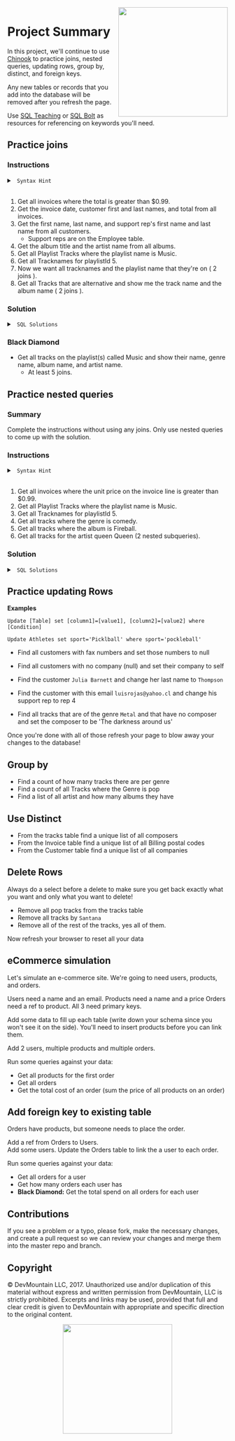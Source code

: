 <img src="https://devmounta.in/img/logowhiteblue.png" width="250" align="right">

# Project Summary

In this project, we'll continue to use <a href="http://jxs.me/chinook-web/">Chinook</a> to practice joins, nested queries, updating rows, group by, distinct, and foreign keys.

Any new tables or records that you add into the database will be removed after you refresh the page.

Use <a href="www.sqlteaching.com">SQL Teaching</a> or <a href="www.sqlbolt.com">SQL Bolt</a> as resources for referencing on keywords you'll need.

## Practice joins

### Instructions

<details>

<summary> <code> Syntax Hint </code> </summary>

```sql
SELECT [Column names] 
FROM [Table] [abbv]
JOIN [Table2] [abbv2] ON abbv.prop = abbv2.prop WHERE [Conditions];

SELECT a.Name, b.Name FROM SomeTable a JOIN AnotherTable b ON a.someid = b.someid;
SELECT a.Name, b.Name FROM SomeTable a JOIN AnotherTable b ON a.someid = b.someid WHERE b.email = 'e@mail.com';
```

</details>

<br />

1. Get all invoices where the total is greater than $0.99.
2. Get the invoice date, customer first and last names, and total from all invoices.
3. Get the first name, last name, and support rep's first name and last name from all customers. 
    * Support reps are on the Employee table.
4. Get the album title and the artist name from all albums.
5. Get all Playlist Tracks where the playlist name is Music.
6. Get all Tracknames for playlistId 5.
7. Now we want all tracknames and the playlist name that they're on ( 2 joins ).
8. Get all Tracks that are alternative and show me the track name and the album name ( 2 joins ).

### Solution

<details>

<summary> <code> SQL Solutions </code> </summary>

<details>

<summary> <code> #1 </code> </summary>

```sql
SELECT *
FROM Invoice i
JOIN InvoiceLine il ON il.UnitPrice > 0.99;
```

</details>

<details>

<summary> <code> #2 </code> </summary>

```sql
SELECT i.InvoiceDate, c.firstName, c.lastName, i.Total
FROM Invoice i
JOIN Customer c ON i.CustomerId = c.CustomerId;
```

</details>

<details>

<summary> <code> #3 </code> </summary>

```sql
SELECT c.FirstName, c.LastName, e.FirstName, e.LastName
FROM Customer c
JOIN Employee e ON c.SupportRepId = e.EmployeeId;
```

</details>

<details>

<summary> <code> #4 </code> </summary>

```sql
SELECT al.Title, ar.Name
FROM Album al
JOIN Artist ar ON al.ArtistId = ar.ArtistId;
```

</details>

<details>

<summary> <code> #5 </code> </summary>

```sql
SELECT pt.TrackId
FROM PlaylistTrack pt
JOIN Playlist p ON p.Name = "Music";
```

</details>

<details>

<summary> <code> #6 </code> </summary>

```sql
SELECT t.Name
FROM Track t
JOIN PlaylistTrack pt ON pt.PlaylistId = 5;
```

</details>

<details>

<summary> <code> #7 </code> </summary>

```sql
SELECT t.name, p.Name
FROM Track t
JOIN PlaylistTrack pt ON t.TrackId = pt.TrackId
JOIN Playlist p ON pt.PlaylistId = p.PlaylistId;
```

</details>

<details>

<summary> <code> #8 </code> </summary>

```sql
SELECT t.Name, a.title
FROM Track t
JOIN Album a ON t.AlbumId = a.AlbumId
JOIN Genre g ON g.Name = "Alternative";
```

</details>

</details>

### Black Diamond

* Get all tracks on the playlist(s) called Music and show their name, genre name, album name, and artist name.
  * At least 5 joins.


## Practice nested queries

### Summary

Complete the instructions without using any joins. Only use nested queries to come up with the solution.

### Instructions

<details>

<summary> <code> Syntax Hint </code> </summary>

```sql
SELECT [Column names] 
FROM [Table] 
WHERE ColumnId IN ( SELECT ColumnId FROM [Table2] WHERE [Condition] );

SELECT Name, Email FROM Athlete WHERE AthleteId IN ( SELECT PersonId FROM PieEaters WHERE Flavor='Apple' );
```

</details>

<br />

1. Get all invoices where the unit price on the invoice line is greater than $0.99.
2. Get all Playlist Tracks where the playlist name is Music.
3. Get all Tracknames for playlistId 5.
4. Get all tracks where the genre is comedy.
5. Get all tracks where the album is Fireball.
6. Get all tracks for the artist queen Queen (2 nested subqueries).

### Solution

<details>

<summary> <code> SQL Solutions </code> </summary>

<details>

<summary> <code> #1 </code> </summary>

```sql

```

</details>

<details>

<summary> <code> #2 </code> </summary>

```sql

```

</details>

<details>

<summary> <code> #3 </code> </summary>

```sql

```

</details>

<details>

<summary> <code> #4 </code> </summary>

```sql

```

</details>

<details>

<summary> <code> #5 </code> </summary>

```sql

```

</details>

<details>

<summary> <code> #6 </code> </summary>

```sql

```

</details>

</details>

## Practice updating Rows

__Examples__
```
Update [Table] set [column1]=[value1], [column2]=[value2] where [Condition]

Update Athletes set sport='Picklball' where sport='pockleball'
```

* Find all customers with fax numbers and set those numbers to null
* Find all customers with no company (null) and set their company to self
* Find the customer `Julia Barnett` and change her last name to `Thompson`
* Find the customer with this email `luisrojas@yahoo.cl` and change his support rep to rep 4

* Find all tracks that are of the genre `Metal` and that have no composer and set the composer to be 'The darkness around us'


Once you're done with all of those refresh your page to blow away your changes to the database!

## Group by

* Find a count of how many tracks there are per genre
* Find a count of all Tracks where the Genre is pop
* Find a list of all artist and how many albums they have

## Use Distinct

* From the tracks table find a unique list of all composers
* From the Invoice table find a unique list of all Billing postal codes
* From the Customer table find a unique list of all companies 

## Delete Rows

Always do a select before a delete to make sure you get back exactly what you want and only what you want to delete!

* Remove all pop tracks from the tracks table
* Remove all tracks by `Santana`
* Remove all of the rest of the tracks, yes all of them.

Now refresh your browser to reset all your data



## eCommerce simulation

Let's simulate an e-commerce site.  We're going to need users, products, and orders.

Users need a name and an email.
Products need a name and a price
Orders need a ref to product.
All 3 need primary keys.

Add some data to fill up each table (write down your schema since you won't see it on the side).  You'll need to insert products before you can link them.

Add 2 users, multiple products and multiple orders.

Run some queries against your data: 

* Get all products for the first order
* Get all orders
* Get the total cost of an order (sum the price of all products on an order)

## Add foreign key to existing table

Orders have products, but someone needs to place the order.

Add a ref from Orders to Users.  
Add some users.
Update the Orders table to link the a user to each order.

Run some queries against your data:

* Get all orders for a user
* Get how many orders each user has
* __Black Diamond:__ Get the total spend on all orders for each user

## Contributions

If you see a problem or a typo, please fork, make the necessary changes, and create a pull request so we can review your changes and merge them into the master repo and branch.

## Copyright

© DevMountain LLC, 2017. Unauthorized use and/or duplication of this material without express and written permission from DevMountain, LLC is strictly prohibited. Excerpts and links may be used, provided that full and clear credit is given to DevMountain with appropriate and specific direction to the original content.

<p align="center">
<img src="https://devmounta.in/img/logowhiteblue.png" width="250">
</p>
